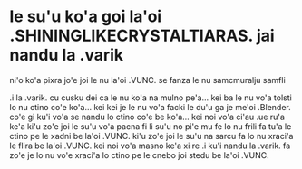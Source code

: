 # le su'u ko'a goi la'oi .SHININGLIKECRYSTALTIARAS. jai nandu la .varik
ni'o ko'a pixra jo'e joi le nu la'oi .VUNC. se fanza le nu samcmuralju samfli

.i la .varik. cu cusku dei ca le nu ko'a na mulno pe'a... kei ba le nu vo'a tolsti lo nu ctino co'e ko'a... kei kei je le nu vo'a facki le du'u ga je me'oi .Blender. co'e gi ku'i vo'a se nandu lo ctino co'e be ko'a... kei noi vo'a ci'au .ue ru'a ke'a ki'u zo'e joi le su'u vo'a pacna fi li su'u no pi'e mu fe lo nu frili fa tu'a le ctino pe le xadni be la'oi .VUNC. ki'u zo'e joi le su'u na sarcu fa lo nu xraci'a le flira be la'oi .VUNC. kei noi vo'a masno ke'a xi re  .i ku'i nandu la .varik. fa zo'e je lo nu vo'e xraci'a lo ctino pe le cnebo joi stedu be la'oi .VUNC.

